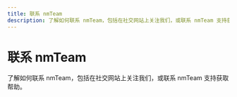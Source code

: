 ```yaml
---
title: 联系 nmTeam
description: 了解如何联系 nmTeam，包括在社交网站上关注我们，或联系 nmTeam 支持获取帮助。
---
```


# 联系 nmTeam
了解如何联系 nmTeam，包括在社交网站上关注我们，或联系 nmTeam 支持获取帮助。